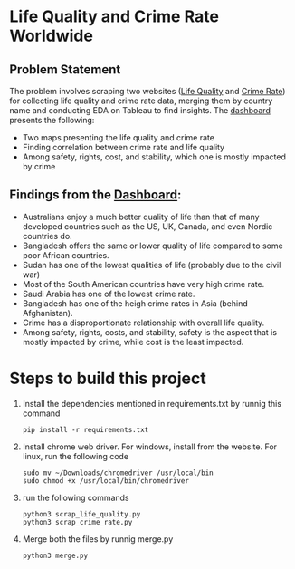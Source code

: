 # Life Quality and Crime Rate Worldwide 
## Problem Statement
The problem involves scraping two websites ([Life Quality](https://www.worlddata.info/quality-of-life.php) and [Crime Rate](https://worldpopulationreview.com/country-rankings/crime-rate-by-country)) for collecting life quality and crime rate data, merging them by country name and conducting EDA on Tableau to find insights. The [dashboard](https://public.tableau.com/app/profile/niful.islam/viz/LifeQualityandCrimeRateEDA/Dashboard1) presents the following:
- Two maps presenting the life quality and crime rate
- Finding correlation between crime rate and life quality
- Among safety, rights, cost, and stability, which one is mostly impacted by crime
## Findings from the [Dashboard](https://public.tableau.com/app/profile/niful.islam/viz/LifeQualityandCrimeRateEDA/Dashboard1):
- Australians enjoy a much better quality of life than that of many developed countries such as the US, UK, Canada, and even Nordic countries do.
- Bangladesh offers the same or lower quality of life compared to some poor African countries.
- Sudan has one of the lowest qualities of life (probably due to the civil war)
- Most of the South American countries have very high crime rate.
- Saudi Arabia has one of the lowest crime rate.
- Bangladesh has one of the heigh crime rates in Asia (behind Afghanistan).
- Crime has a disproportionate relationship with overall life quality.
- Among safety, rights, costs, and stability, safety is the aspect that is mostly impacted by crime, while cost is the least impacted.
# Steps to build this project
1. Install the dependencies mentioned in requirements.txt by runnig this command
   ```
   pip install -r requirements.txt
   ```
2. Install chrome web driver. For windows, install from the website. For linux, run the following code
   ```
   sudo mv ~/Downloads/chromedriver /usr/local/bin
   sudo chmod +x /usr/local/bin/chromedriver
   ```
3. run the following commands
   ```
   python3 scrap_life_quality.py
   python3 scrap_crime_rate.py
   ```
4. Merge both the files by runnig merge.py
   ```
   python3 merge.py
   ```

